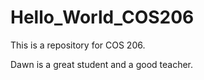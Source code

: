 # Hello_World_COS206
This is a repository for COS 206.

Dawn is a great student and a good teacher.
